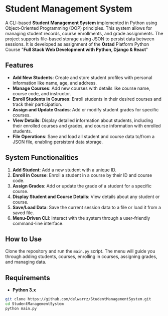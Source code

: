 # Student Management System

A CLI-based **Student Management System** implemented in Python using Object-Oriented Programming (OOP) principles. This system allows for managing student records, course enrollments, and grade assignments. The project supports file-based storage using JSON to persist data between sessions.
It is developed as assignment of the **Ostad** Platform Python Course "**Full Stack Web Development with Python, Django & React**"

## Features

- **Add New Students**: Create and store student profiles with personal information like name, age, and address.
- **Manage Courses**: Add new courses with details like course name, course code, and instructor.
- **Enroll Students in Courses**: Enroll students in their desired courses and track their participation.
- **Assign and Update Grades**: Add or modify student grades for specific courses.
- **View Details**: Display detailed information about students, including their enrolled courses and grades, and course information with enrolled students.
- **File Operations**: Save and load all student and course data to/from a JSON file, enabling persistent data storage.

## System Functionalities

1. **Add Student**: Add a new student with a unique ID.
2. **Enroll in Course**: Enroll a student in a course by their ID and course code.
3. **Assign Grades**: Add or update the grade of a student for a specific course.
4. **Display Student and Course Details**: View details about any student or course.
5. **Save/Load Data**: Save the current session data to a file or load it from a saved file.
6. **Menu-Driven CLI**: Interact with the system through a user-friendly command-line interface.

## How to Use

Clone the repository and run the `main.py` script. The menu will guide you through adding students, courses, enrolling in courses, assigning grades, and managing data.

## Requirements
- **Python 3.x**

```bash
git clone https://github.com/delwarrz/StudentManagementSystem.git
cd StudentManagementSystem
python main.py